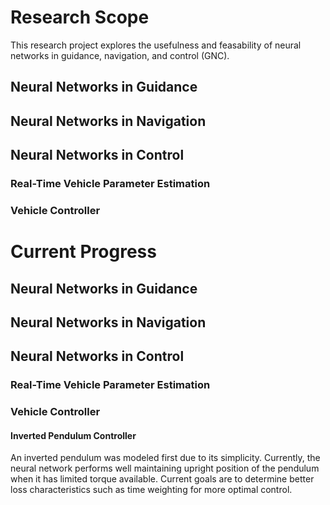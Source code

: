 # Research Scope
This research project explores the usefulness and feasability of neural networks in guidance, navigation, and control (GNC).

## Neural Networks in Guidance


## Neural Networks in Navigation


## Neural Networks in Control
### Real-Time Vehicle Parameter Estimation


### Vehicle Controller


# Current Progress
## Neural Networks in Guidance


## Neural Networks in Navigation


## Neural Networks in Control
### Real-Time Vehicle Parameter Estimation


### Vehicle Controller
#### Inverted Pendulum Controller
An inverted pendulum was modeled first due to its simplicity. Currently, the neural network performs well maintaining upright position of the pendulum when it has limited torque available. Current goals are to determine better loss characteristics such as time weighting for more optimal control.